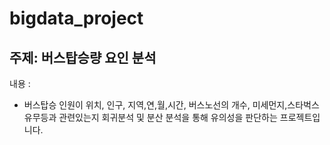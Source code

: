 # bigdata_project

## 주제: 버스탑승량 요인 분석

내용 : 
* 버스탑승 인원이 위치, 인구, 지역,연,월,시간, 버스노선의 개수, 미세먼지,스타벅스 유무등과 관련있는지 회귀분석 및 분산 분석을 통해 유의성을 판단하는 프로젝트입니다.
